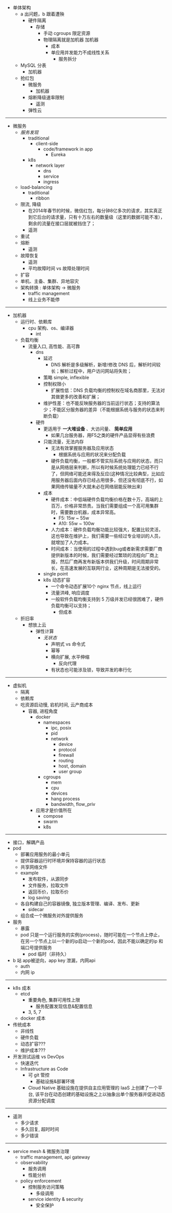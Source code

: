 + 单体架构
    * a 出问题，b 跟着遭殃
        - 硬件隔离
            + 存储
                * 手动 cgroups 限定资源
                * 物理隔离就是加机器 加机器
                    - 成本
                    - 单应用并发能力不成线性关系
                        + 服务拆分
    * MySQL 分表
        - 加机器
    * 抢红包
        - 微服务
            + 加机器
        - 熔断降级速率限制
            + 遥测
        - 弹性云

---
+ 微服务
    * _服务发现_
        - traditional
            + client-side
                * code/framework in app
                    - Eureka
        - k8s
            + network layer
                * dns
                * service
                * ingress
    * load-balancing
        - traditional
            + ribbon
    * 限流, 降级
        - 在2014年春节的时候，微信红包，每分钟8亿多次的请求，其实真正到它后台的请求量，只有十万左右的数量级（这里的数据可能不准），剩余的流量在接口层就被挡住了；
        + 遥测
    - 重试
    * 熔断
        + 遥测
    * 故障恢复
        + 遥测
        - 平均故障时间 vs 故障处理时间
    * 扩容
    * 单机、主备、集群、异地容灾
    * 架构转换 : 单体架构  -> 微服务
        - traffic management
        - 线上业务不能停

---
+ 加机器
    * 运行时、依赖库
        - cpu 架构、os、编译器
            + int
    * 负载均衡
        - 流量入口, 高性能、高可靠
            + dns
                * 延迟
                    - DNS 解析是多级解析，新增/修改 DNS 后，解析时间较长；解析过程中，用户访问网站将失败；
                * 策略 simple, inflexible
                * 控制权限小
                    - 扩展性低：DNS 负载均衡的控制权在域名商那里，无法对其做更多的改善和扩展；
                * 维护性差：也不能反映服务器的当前运行状态；支持的算法少；不能区分服务器的差异（不能根据系统与服务的状态来判断负载）
            + 硬件
                * 更适用于 __一大堆设备__ 、大访问量、 __简单应用__
                    - 如果几台服务器，用F5之类的硬件产品显得有些浪费
                * 只能流量，无法内存
                    - 无法有效掌握服务器及应用状态
                        + 根据系统与应用的状况来分配负载
                    - 硬件负载均衡，一般都不管实际系统与应用的状态，而只是从网络层来判断，所以有时候系统处理能力已经不行了，但网络可能还来得及反应(这种情况比较典型，比如应用服务器后面内存已经占用很多，但还没有彻底不行，如果网络传输量不大就未必在网络层能反映出来)
                * 成本
                    - 硬件成本：中低端硬件负载均衡价格在数十万，高端的上百万，价格非常昂贵。当我们需要组成一个高可用集群时，需要数台机器，成本异常高。
                        + F5: 15w ~ 55w
                        + A10: 55w ~ 100w
                    - 人力成本：硬件负载均衡功能比较强大，配置比较灵活，这也导致在维护上，我们需要一些经过专业培训的人员，就增加了人力成本。
                    - 时间成本：当使用的过程中遇到bug或者新需求需要厂商提供新版本的时候，我们需要经过繁琐的流程向厂商上报，然后厂商再发布新版本供我们升级，时间周期非常长，在高速发展的互联网行业，这种周期是无法接受的。
                * single point
                * k8s 动态扩容
                    - 一个命令动态扩展10个 nginx 节点，线上运行
                    - 流量洪峰, 响应调度
                    - 一般软件负载均衡支持到 5 万级并发已经很困难了，硬件负载均衡可以支持；
                        + 但成本
    * 折旧率
        - 想放上云
            + 弹性计算
                * _无状态_
                    - 声明式 vs 命令式
                    - 幂等
                    - 横向扩展, 水平伸缩
                        + 反向代理
                    - 有状态也可能涉及锁，导致并发的串行化

---
+ 虚拟机
    * 隔离
    * 依赖库
    * 吃资源启动慢, 宕机时间, 云产商成本
        - 容器, 进程角度
            + docker
                * namespaces
                    - ipc, posix
                    - pid
                    - network
                        + device
                        + protocol
                        + firewall
                        + routing
                        + host, domain
                        + user group
                * cgroups
                    - mem
                    - cpu
                    - devices
                    - hang process
                    - bandwidth, flow_priv
            + 应用才是价值所在
                * compose
                * swarm
                * k8s

---
+ 接口，解耦产品
+ pod
    * 部署应用服务的最小单元
    * 提供容器运行时环境并保持容器的运行状态
    * 共享网络文件
    * example
        - 发布软件，从源同步
        - 文件服务，拉取文件
        - 返回币价，拉取币价
        - log saving
    * 各自构建自己的容器镜像, 独立版本管理、编译、发布、更新
        - sidecar
    * 组合成一个微服务对外提供服务
+ 服务
    * 暴露
    * pod 只是一个运行服务的实例(process)，随时可能在一个节点上停止，在另一个节点上以一个新的ip启动一个新的pod，因此不能以确定的ip 和端口号提供服务
        - pod 临时（非持久）
+ b 站 app被逆向，app key 泄漏，内网api
    + auth
    * 内网 ip

---
+ k8s 成本
    * etcd 
        - 重要角色, 集群可用性上限
            + 服务配置发现信息&配置信息
        - 3, 5, 7
    * docker 成本
+ 传统成本
    + 非线性
    + 硬件负载
    + 动态扩容???
    + 维护成本???
+ 开发测试运维 vs DevOps
    * 快速迭代
    * Infrastructure as Code
        - 可 git 管控
            + 基础设施&部署环境
        - Cloud Native 基础设施在提供自主应用管理的 IaaS 上创建了一个平台, 该平台在动态创建的基础设施之上以抽象出单个服务器并促进动态资源分配调度


---
+ 遥测
    * 多少请求
    * 多久回复, 超时时间
    * 多少错误


---
+ service mesh & 微服务治理
    * traffic management, api gateway
    * observability
        - 服务调用
        - 性能分析
    * policy enforcement
        - 控制服务访问策略
            + 多级调用
        - service identity & security
            + 安全保护
